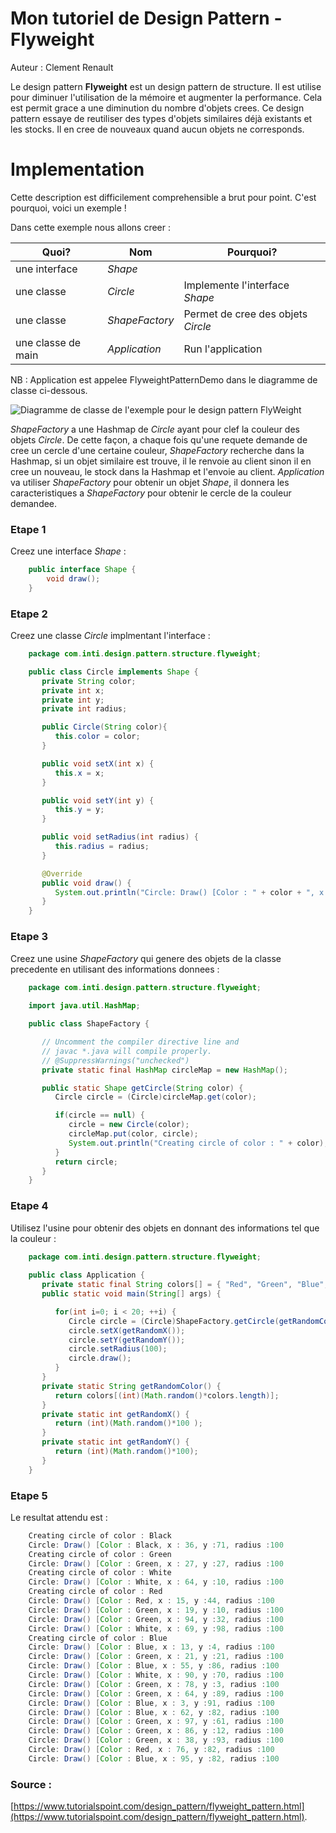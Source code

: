 # Mon tutoriel de Design Pattern - Flyweight

 Auteur : Clement Renault


Le design pattern **Flyweight** est un design pattern de structure.
Il est utilise pour diminuer l'utilisation de la mémoire et augmenter la performance. 
Cela est permit grace a une diminution du nombre d'objets crees. 
Ce design pattern essaye de reutiliser des types d'objets similaires déjà existants et les stocks. 
Il en cree de nouveaux quand aucun objets ne corresponds. 

# Implementation

Cette description est difficilement comprehensible a brut pour point. 
C'est pourquoi, voici un exemple !

Dans cette exemple nous allons creer : 

Quoi? | Nom | Pourquoi?
------------ | ------------- | -------------
une interface | _Shape_ |
une classe | _Circle_ | Implemente l'interface _Shape_ 
une classe | _ShapeFactory_ | Permet de cree des objets _Circle_
une classe de main | _Application_ | Run l'application 


NB : Application est appelee FlyweightPatternDemo dans le diagramme de classe ci-dessous.

![Diagramme de classe de l'exemple pour le design pattern FlyWeight](https://www.tutorialspoint.com/design_pattern/images/flyweight_pattern_uml_diagram.jpg)

_ShapeFactory_ a une Hashmap de _Circle_ ayant pour clef la couleur des objets _Circle_. 
De cette façon, a chaque fois qu'une requete demande de cree un cercle d'une certaine couleur, 
_ShapeFactory_  recherche dans la Hashmap, si un objet similaire est trouve, 
il le renvoie au client sinon il en cree un nouveau, le stock dans la Hashmap et l'envoie au client.
_Application_ va utiliser _ShapeFactory_ pour obtenir un objet _Shape_, il donnera les 
caracteristiques a _ShapeFactory_ pour obtenir le cercle de la couleur demandee.


### Etape 1

Creez une interface _Shape_ :

```java
    public interface Shape {
    	void draw();
    }
```

### Etape 2

Creez une classe _Circle_ implmentant l'interface :

```java
    package com.inti.design.pattern.structure.flyweight;

    public class Circle implements Shape {
       private String color;
       private int x;
       private int y;
       private int radius;

       public Circle(String color){
          this.color = color;               
       }

       public void setX(int x) {
          this.x = x;
       }

       public void setY(int y) {
          this.y = y;
       }

       public void setRadius(int radius) {
          this.radius = radius;
       }

       @Override
       public void draw() {
          System.out.println("Circle: Draw() [Color : " + color + ", x : " + x + ", y :" + y + ", radius :" + radius);
       }
    }
```

### Etape 3

Creez une usine _ShapeFactory_ qui genere des objets de la classe precedente en utilisant des informations donnees :

```java
    package com.inti.design.pattern.structure.flyweight;
    
    import java.util.HashMap;

    public class ShapeFactory {

       // Uncomment the compiler directive line and
       // javac *.java will compile properly.
       // @SuppressWarnings("unchecked")
       private static final HashMap circleMap = new HashMap();

       public static Shape getCircle(String color) {
          Circle circle = (Circle)circleMap.get(color);

          if(circle == null) {
             circle = new Circle(color);
             circleMap.put(color, circle);
             System.out.println("Creating circle of color : " + color);
          }
          return circle;
       }
    }
```

### Etape 4

Utilisez l'usine pour obtenir des objets en donnant des informations tel que la couleur :

```java
    package com.inti.design.pattern.structure.flyweight;
    
    public class Application {
       private static final String colors[] = { "Red", "Green", "Blue", "White", "Black" };
       public static void main(String[] args) {

          for(int i=0; i < 20; ++i) {
             Circle circle = (Circle)ShapeFactory.getCircle(getRandomColor());
             circle.setX(getRandomX());
             circle.setY(getRandomY());
             circle.setRadius(100);
             circle.draw();
          }
       }
       private static String getRandomColor() {
          return colors[(int)(Math.random()*colors.length)];
       }
       private static int getRandomX() {
          return (int)(Math.random()*100 );
       }
       private static int getRandomY() {
          return (int)(Math.random()*100);
       }
    }
```

### Etape 5

Le resultat attendu est :

```java
    Creating circle of color : Black
    Circle: Draw() [Color : Black, x : 36, y :71, radius :100
    Creating circle of color : Green
    Circle: Draw() [Color : Green, x : 27, y :27, radius :100
    Creating circle of color : White
    Circle: Draw() [Color : White, x : 64, y :10, radius :100
    Creating circle of color : Red
    Circle: Draw() [Color : Red, x : 15, y :44, radius :100
    Circle: Draw() [Color : Green, x : 19, y :10, radius :100
    Circle: Draw() [Color : Green, x : 94, y :32, radius :100
    Circle: Draw() [Color : White, x : 69, y :98, radius :100
    Creating circle of color : Blue
    Circle: Draw() [Color : Blue, x : 13, y :4, radius :100
    Circle: Draw() [Color : Green, x : 21, y :21, radius :100
    Circle: Draw() [Color : Blue, x : 55, y :86, radius :100
    Circle: Draw() [Color : White, x : 90, y :70, radius :100
    Circle: Draw() [Color : Green, x : 78, y :3, radius :100
    Circle: Draw() [Color : Green, x : 64, y :89, radius :100
    Circle: Draw() [Color : Blue, x : 3, y :91, radius :100
    Circle: Draw() [Color : Blue, x : 62, y :82, radius :100
    Circle: Draw() [Color : Green, x : 97, y :61, radius :100
    Circle: Draw() [Color : Green, x : 86, y :12, radius :100
    Circle: Draw() [Color : Green, x : 38, y :93, radius :100
    Circle: Draw() [Color : Red, x : 76, y :82, radius :100
    Circle: Draw() [Color : Blue, x : 95, y :82, radius :100
```

### Source :

[https://www.tutorialspoint.com/design_pattern/flyweight_pattern.html](https://www.tutorialspoint.com/design_pattern/flyweight_pattern.html).
